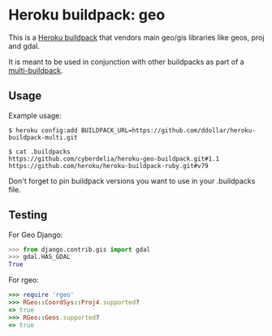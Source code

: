 Heroku buildpack: geo
=====================

This is a [Heroku buildpack](http://devcenter.heroku.com/articles/buildpacks) that
vendors main geo/gis libraries like geos, proj and gdal.

It is meant to be used in conjunction with other buildpacks as part of a
[multi-buildpack](https://github.com/ddollar/heroku-buildpack-multi).

Usage
-----

Example usage:

    $ heroku config:add BUILDPACK_URL=https://github.com/ddollar/heroku-buildpack-multi.git

    $ cat .buildpacks
    https://github.com/cyberdelia/heroku-geo-buildpack.git#1.1
    https://github.com/heroku/heroku-buildpack-ruby.git#v79


Don't forget to pin buildpack versions you want to use in your .buildpacks file.

Testing
-------

For Geo Django:

```python
>>> from django.contrib.gis import gdal
>>> gdal.HAS_GDAL
True
```

For rgeo:

```ruby 
>>> require 'rgeo'
>>> RGeo::CoordSys::Proj4.supported?
=> true
>>> RGeo::Geos.supported?
=> true
```
